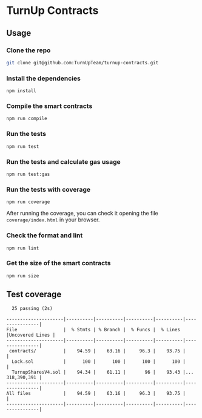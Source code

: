 # TurnUp Contracts

## Usage

### Clone the repo

```bash
git clone git@github.com:TurnUpTeam/turnup-contracts.git
```

### Install the dependencies

```
npm install
```

### Compile the smart contracts

```
npm run compile
```

### Run the tests

```
npm run test
```

### Run the tests and calculate gas usage

```
npm run test:gas
```

### Run the tests with coverage

```
npm run coverage
```

After running the coverage, you can check it opening the file `coverage/index.html` in your browser.

### Check the format and lint

```
npm run lint
```

### Get the size of the smart contracts

```
npm run size
```

## Test coverage

```
  25 passing (2s)

---------------------|----------|----------|----------|----------|----------------|
File                 |  % Stmts | % Branch |  % Funcs |  % Lines |Uncovered Lines |
---------------------|----------|----------|----------|----------|----------------|
 contracts/          |    94.59 |    63.16 |     96.3 |    93.75 |                |
  Lock.sol           |      100 |      100 |      100 |      100 |                |
  TurnupSharesV4.sol |    94.34 |    61.11 |       96 |    93.43 |... 318,390,391 |
---------------------|----------|----------|----------|----------|----------------|
All files            |    94.59 |    63.16 |     96.3 |    93.75 |                |
---------------------|----------|----------|----------|----------|----------------|
```
